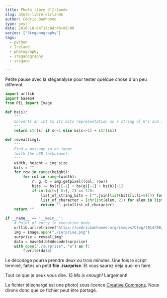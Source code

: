 ```yaml
---
title: Photo libre d’Irlande
slug: photo-libre-dirlande
author: Cédric Bonhomme
type: post
date: 2010-10-04T19:04:40+00:00
series: ["Steganography"]
tags:
  - python
  - Ireland
  - photography
  - steganography
  - stegano

---
```

Petite pause avec la stéganalyse pour tester quelque chose d'un peu différent.

```python
import urllib
import base64
from PIL import Image

def bs(s):
    """
    Converts an int to its bits representation as a string of 0's and 1's.
    """
    return str(s) if s<=1 else bs(s>>1) + str(s&1)

def reveal(img):
    """
    Find a message in an image
    (with the LSB technique).
    """
    width, height = img.size
    bits = ""
    for row in range(height):
        for col in range(width):
            r, g, b = img.getpixel((col, row))
            bits += bs(r)[-1] + bs(g)[-1] + bs(b)[-1]
            if int(bits[-8:], 2) == 126:
                list_of_string_bits = ["".join(list(bits[i:(i+8)])) for i in range(0, len(bits)-8, 8)]
                list_of_character = [chr(int(elem, 2)) for elem in list_of_string_bits]
                return "".join(list_of_character)
    return ""

if __name__ == '__main__':
    # Point of entry in execution mode
    urllib.urlretrieve("https://cedricbonhomme.org/images/blog/2014/08/surprise.png", "./surprise.png")
    img = Image.open("./surprise.png")
    surprise = reveal(img)
    data = base64.b64decode(surprise)
    with open("./surprise", "w") as f:
        f.write(data)
```

Le décodage pourra prendre deux ou trois minutes.
Une fois le script terminé, faites un petit **file ./surprise**.
Et vous saurez déjà quoi en faire.

Tout ce que je peux vous dire. _15 Mo is enough!_ Largement!

Le fichier téléchargé est une photo] sous licence
[Creative Commons][1]. Nous dirons donc que ce fichier peut être partagé.

 [1]: http://creativecommons.org/licenses/by-sa/3.0/